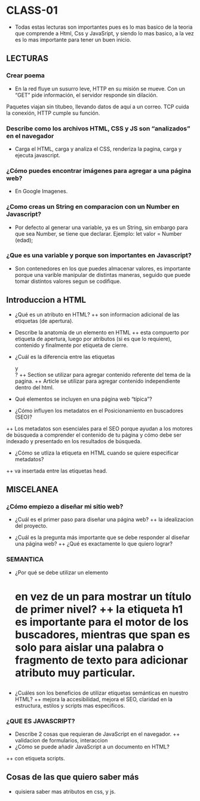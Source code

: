 # CLASS-01

+ Todas estas lecturas son importantes pues es lo mas basico de la teoria que comprende a Html, Css y JavaSript, y siendo lo  mas basico, a la vez es lo mas importante para tener un buen inicio.

## LECTURAS

### Crear poema

+ En la red fluye un susurro leve,
HTTP en su misión se mueve.
Con un “GET” pide información,
el servidor responde sin dilación.

Paquetes viajan sin titubeo,
llevando datos de aquí a un correo.
TCP cuida la conexión,
HTTP cumple su función.

### Describe como los archivos HTML, CSS y JS son “analizados” en el navegador

+ Carga el HTML, carga y analiza el CSS, renderiza la pagina, carga y ejecuta javascript.

### ¿Cómo puedes encontrar imágenes para agregar a una página web?

+ En Google Imagenes.

### ¿Como creas un String en comparacion con un Number en Javascript?

+ Por defecto al generar una variable, ya es un String, sin embargo para que sea Number, se tiene que declarar. Ejemplo: let valor = Number (edad);

### ¿Que es una variable y porque son importantes en Javascript?

+ Son contenedores en los que puedes almacenar valores, es importante porque una varible manipular de distintas maneras, seguido que puede tomar distintos valores segun se codifique.

## Introduccion a HTML

+ ¿Qué es un atributo en HTML?
 ++ son informacion adicional de las etiquetas (de apertura).

+ Describe la anatomía de un elemento en HTML
++ esta compuerto por etiqueta de apertura, luego por atributos (si es que lo requiere), contenido y finalmente por etiqueta de cierre.

+ ¿Cuál es la diferencia entre las etiquetas <article> y <section>?
++ Section se utilizar para agregar contenido referente del tema de la pagina.
++ Article se utilizar para agregar contenido independiente dentro del html.

+ Qué elementos se incluyen en una página web “típica”?

+ ¿Cómo influyen los metadatos en el Posicionamiento en buscadores (SEO)?

++ Los metadatos son esenciales para el SEO porque ayudan a los motores de búsqueda a comprender el contenido de tu página y cómo debe ser indexado y presentado en los resultados de búsqueda.

+ ¿Cómo se utliza la etiqueta <meta> en HTML cuando se quiere especificar metadatos?

++ va insertada entre las etiquetas head.

## MISCELANEA

### ¿Cómo empiezo a diseñar mi sitio web?

+ ¿Cuál es el primer paso para diseñar una página web?
++ la idealizacion del proyecto.

+ ¿Cuál es la pregunta más importante que se debe responder al diseñar una página web?
++ ¿Qué es exactamente lo que quiero lograr?

### SEMANTICA

+ ¿Por qué se debe utilizar un elemento <h1> en vez de un <span> para mostrar un título de primer nivel?
++ la etiqueta h1 es importante para el motor de los buscadores, mientras que span es solo para aislar una palabra o fragmento de texto para adicionar atributo muy particular.

+ ¿Cuáles son los beneficios de utilizar etiquetas semánticas en nuestro HTML?
++ mejora la accesibilidad, mejora el SEO, claridad en la estructura, estilos y scripts mas especificos.

### ¿QUE ES JAVASCRIPT?

+ Describe 2 cosas que requieran de JavaScript en el navegador.
++ validacion de formularios, interaccion
+ ¿Cómo se puede añadir JavaScript a un documento en HTML?

++ con etiqueta scripts.

## Cosas de las que quiero saber más

+ quisiera saber mas atributos en css, y js.
